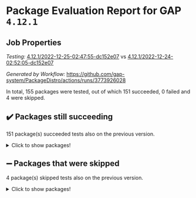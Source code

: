 # Package Evaluation Report for GAP `4.12.1`

## Job Properties

*Testing:* [4.12.1/2022-12-25-02:47:55-dc152e07](https://github.com/gap-system/PackageDistro/blob/data/reports/4.12.1/2022-12-25-02:47:55-dc152e07) vs [4.12.1/2022-12-24-02:52:05-dc152e07](https://github.com/gap-system/PackageDistro/blob/data/reports/4.12.1/2022-12-24-02:52:05-dc152e07)

*Generated by Workflow:* https://github.com/gap-system/PackageDistro/actions/runs/3773926028

In total, 155 packages were tested, out of which 151 succeeded, 0 failed and 4 were skipped.

## :heavy_check_mark: Packages still succeeding

151 package(s) succeeded tests also on the previous version.
<details><summary>Click to show packages!</summary>

- 4ti2interface 2022.09-01 [(success)](https://github.com/gap-system/PackageDistro/actions/runs/3773926028/jobs/6415795520)
- ace 5.6.1 [(success)](https://github.com/gap-system/PackageDistro/actions/runs/3773926028/jobs/6415795579)
- aclib 1.3.2 [(success)](https://github.com/gap-system/PackageDistro/actions/runs/3773926028/jobs/6415795637)
- agt 0.3 [(success)](https://github.com/gap-system/PackageDistro/actions/runs/3773926028/jobs/6415795680)
- alnuth 3.2.1 [(success)](https://github.com/gap-system/PackageDistro/actions/runs/3773926028/jobs/6415795731)
- anupq 3.2.6 [(success)](https://github.com/gap-system/PackageDistro/actions/runs/3773926028/jobs/6415795782)
- atlasrep 2.1.6 [(success)](https://github.com/gap-system/PackageDistro/actions/runs/3773926028/jobs/6415795843)
- autodoc 2022.10.20 [(success)](https://github.com/gap-system/PackageDistro/actions/runs/3773926028/jobs/6415795893)
- automata 1.15 [(success)](https://github.com/gap-system/PackageDistro/actions/runs/3773926028/jobs/6415795942)
- automgrp 1.3.2 [(success)](https://github.com/gap-system/PackageDistro/actions/runs/3773926028/jobs/6415795985)
- autpgrp 1.11 [(success)](https://github.com/gap-system/PackageDistro/actions/runs/3773926028/jobs/6415796030)
- cap 2022.12-15 [(success)](https://github.com/gap-system/PackageDistro/actions/runs/3773926028/jobs/6415796066)
- caratinterface 2.3.4 [(success)](https://github.com/gap-system/PackageDistro/actions/runs/3773926028/jobs/6415796106)
- cddinterface 2022.11.01 [(success)](https://github.com/gap-system/PackageDistro/actions/runs/3773926028/jobs/6415796153)
- circle 1.6.5 [(success)](https://github.com/gap-system/PackageDistro/actions/runs/3773926028/jobs/6415796198)
- classicpres 1.22 [(success)](https://github.com/gap-system/PackageDistro/actions/runs/3773926028/jobs/6415796247)
- cohomolo 1.6.10 [(success)](https://github.com/gap-system/PackageDistro/actions/runs/3773926028/jobs/6415796296)
- congruence 1.2.4 [(success)](https://github.com/gap-system/PackageDistro/actions/runs/3773926028/jobs/6415796343)
- corelg 1.56 [(success)](https://github.com/gap-system/PackageDistro/actions/runs/3773926028/jobs/6415796418)
- crime 1.6 [(success)](https://github.com/gap-system/PackageDistro/actions/runs/3773926028/jobs/6415796454)
- crisp 1.4.6 [(success)](https://github.com/gap-system/PackageDistro/actions/runs/3773926028/jobs/6415796497)
- crypting 0.10.4 [(success)](https://github.com/gap-system/PackageDistro/actions/runs/3773926028/jobs/6415796540)
- cryst 4.1.25 [(success)](https://github.com/gap-system/PackageDistro/actions/runs/3773926028/jobs/6415796586)
- crystcat 1.1.10 [(success)](https://github.com/gap-system/PackageDistro/actions/runs/3773926028/jobs/6415796626)
- ctbllib 1.3.4 [(success)](https://github.com/gap-system/PackageDistro/actions/runs/3773926028/jobs/6415796710)
- cubefree 1.19 [(success)](https://github.com/gap-system/PackageDistro/actions/runs/3773926028/jobs/6415796787)
- curlinterface 2.3.1 [(success)](https://github.com/gap-system/PackageDistro/actions/runs/3773926028/jobs/6415796834)
- cvec 2.7.6 [(success)](https://github.com/gap-system/PackageDistro/actions/runs/3773926028/jobs/6415796885)
- datastructures 0.3.0 [(success)](https://github.com/gap-system/PackageDistro/actions/runs/3773926028/jobs/6415796933)
- deepthought 1.0.6 [(success)](https://github.com/gap-system/PackageDistro/actions/runs/3773926028/jobs/6415796990)
- design 1.7 [(success)](https://github.com/gap-system/PackageDistro/actions/runs/3773926028/jobs/6415797047)
- difsets 2.3.1 [(success)](https://github.com/gap-system/PackageDistro/actions/runs/3773926028/jobs/6415797091)
- digraphs 1.6.1 [(success)](https://github.com/gap-system/PackageDistro/actions/runs/3773926028/jobs/6415797130)
- edim 1.3.6 [(success)](https://github.com/gap-system/PackageDistro/actions/runs/3773926028/jobs/6415797178)
- example 4.3.2 [(success)](https://github.com/gap-system/PackageDistro/actions/runs/3773926028/jobs/6415797240)
- examplesforhomalg 2022.11-01 [(success)](https://github.com/gap-system/PackageDistro/actions/runs/3773926028/jobs/6415797291)
- factint 1.6.3 [(success)](https://github.com/gap-system/PackageDistro/actions/runs/3773926028/jobs/6415797349)
- ferret 1.0.9 [(success)](https://github.com/gap-system/PackageDistro/actions/runs/3773926028/jobs/6415797404)
- fga 1.4.0 [(success)](https://github.com/gap-system/PackageDistro/actions/runs/3773926028/jobs/6415797463)
- fining 1.5.4 [(success)](https://github.com/gap-system/PackageDistro/actions/runs/3773926028/jobs/6415797518)
- float 1.0.3 [(success)](https://github.com/gap-system/PackageDistro/actions/runs/3773926028/jobs/6415797593)
- format 1.4.3 [(success)](https://github.com/gap-system/PackageDistro/actions/runs/3773926028/jobs/6415797644)
- forms 1.2.9 [(success)](https://github.com/gap-system/PackageDistro/actions/runs/3773926028/jobs/6415797703)
- fplsa 1.2.5 [(success)](https://github.com/gap-system/PackageDistro/actions/runs/3773926028/jobs/6415797750)
- fr 2.4.12 [(success)](https://github.com/gap-system/PackageDistro/actions/runs/3773926028/jobs/6415797802)
- francy 1.2.5 [(success)](https://github.com/gap-system/PackageDistro/actions/runs/3773926028/jobs/6415797860)
- fwtree 1.3 [(success)](https://github.com/gap-system/PackageDistro/actions/runs/3773926028/jobs/6415797908)
- gapdoc 1.6.6 [(success)](https://github.com/gap-system/PackageDistro/actions/runs/3773926028/jobs/6415797948)
- gauss 2022.12-01 [(success)](https://github.com/gap-system/PackageDistro/actions/runs/3773926028/jobs/6415797994)
- gaussforhomalg 2022.08-03 [(success)](https://github.com/gap-system/PackageDistro/actions/runs/3773926028/jobs/6415798059)
- gbnp 1.0.5 [(success)](https://github.com/gap-system/PackageDistro/actions/runs/3773926028/jobs/6415798104)
- generalizedmorphismsforcap 2022.12-01 [(success)](https://github.com/gap-system/PackageDistro/actions/runs/3773926028/jobs/6415798169)
- genss 1.6.8 [(success)](https://github.com/gap-system/PackageDistro/actions/runs/3773926028/jobs/6415798230)
- gradedmodules 2022.09-02 [(success)](https://github.com/gap-system/PackageDistro/actions/runs/3773926028/jobs/6415798283)
- gradedringforhomalg 2022.11-01 [(success)](https://github.com/gap-system/PackageDistro/actions/runs/3773926028/jobs/6415798331)
- grape 4.9.0 [(success)](https://github.com/gap-system/PackageDistro/actions/runs/3773926028/jobs/6415798390)
- groupoids 1.71 [(success)](https://github.com/gap-system/PackageDistro/actions/runs/3773926028/jobs/6415798451)
- grpconst 2.6.3 [(success)](https://github.com/gap-system/PackageDistro/actions/runs/3773926028/jobs/6415798515)
- guarana 0.96.3 [(success)](https://github.com/gap-system/PackageDistro/actions/runs/3773926028/jobs/6415798575)
- guava 3.17 [(success)](https://github.com/gap-system/PackageDistro/actions/runs/3773926028/jobs/6415798654)
- hap 1.47 [(success)](https://github.com/gap-system/PackageDistro/actions/runs/3773926028/jobs/6415798721)
- hapcryst 0.1.15 [(success)](https://github.com/gap-system/PackageDistro/actions/runs/3773926028/jobs/6415798795)
- hecke 1.5.3 [(success)](https://github.com/gap-system/PackageDistro/actions/runs/3773926028/jobs/6415798873)
- help 3.5 [(success)](https://github.com/gap-system/PackageDistro/actions/runs/3773926028/jobs/6415798944)
- homalg 2022.11-01 [(success)](https://github.com/gap-system/PackageDistro/actions/runs/3773926028/jobs/6415799014)
- homalgtocas 2022.11-02 [(success)](https://github.com/gap-system/PackageDistro/actions/runs/3773926028/jobs/6415799103)
- idrel 2.44 [(success)](https://github.com/gap-system/PackageDistro/actions/runs/3773926028/jobs/6415799169)
- images 1.3.1 [(success)](https://github.com/gap-system/PackageDistro/actions/runs/3773926028/jobs/6415799224)
- intpic 0.3.0 [(success)](https://github.com/gap-system/PackageDistro/actions/runs/3773926028/jobs/6415799275)
- io 4.8.0 [(success)](https://github.com/gap-system/PackageDistro/actions/runs/3773926028/jobs/6415799330)
- io_forhomalg 2022.11-01 [(success)](https://github.com/gap-system/PackageDistro/actions/runs/3773926028/jobs/6415799386)
- irredsol 1.4.4 [(success)](https://github.com/gap-system/PackageDistro/actions/runs/3773926028/jobs/6415799443)
- json 2.1.1 [(success)](https://github.com/gap-system/PackageDistro/actions/runs/3773926028/jobs/6415799525)
- jupyterkernel 1.4.1 [(success)](https://github.com/gap-system/PackageDistro/actions/runs/3773926028/jobs/6415799594)
- jupyterviz 1.5.6 [(success)](https://github.com/gap-system/PackageDistro/actions/runs/3773926028/jobs/6415799642)
- kan 1.34 [(success)](https://github.com/gap-system/PackageDistro/actions/runs/3773926028/jobs/6415799698)
- kbmag 1.5.10 [(success)](https://github.com/gap-system/PackageDistro/actions/runs/3773926028/jobs/6415799751)
- laguna 3.9.5 [(success)](https://github.com/gap-system/PackageDistro/actions/runs/3773926028/jobs/6415799798)
- liealgdb 2.2.1 [(success)](https://github.com/gap-system/PackageDistro/actions/runs/3773926028/jobs/6415799860)
- liepring 2.8 [(success)](https://github.com/gap-system/PackageDistro/actions/runs/3773926028/jobs/6415799908)
- liering 2.4.2 [(success)](https://github.com/gap-system/PackageDistro/actions/runs/3773926028/jobs/6415799969)
- linearalgebraforcap 2022.12-04 [(success)](https://github.com/gap-system/PackageDistro/actions/runs/3773926028/jobs/6415800026)
- localizeringforhomalg 2022.11-01 [(success)](https://github.com/gap-system/PackageDistro/actions/runs/3773926028/jobs/6415800086)
- loops 3.4.3 [(success)](https://github.com/gap-system/PackageDistro/actions/runs/3773926028/jobs/6415800153)
- lpres 1.0.3 [(success)](https://github.com/gap-system/PackageDistro/actions/runs/3773926028/jobs/6415800227)
- majoranaalgebras 1.5.1 [(success)](https://github.com/gap-system/PackageDistro/actions/runs/3773926028/jobs/6415800301)
- mapclass 1.4.6 [(success)](https://github.com/gap-system/PackageDistro/actions/runs/3773926028/jobs/6415800359)
- matgrp 0.70 [(success)](https://github.com/gap-system/PackageDistro/actions/runs/3773926028/jobs/6415800420)
- matricesforhomalg 2022.12-01 [(success)](https://github.com/gap-system/PackageDistro/actions/runs/3773926028/jobs/6415800475)
- modisom 2.5.3 [(success)](https://github.com/gap-system/PackageDistro/actions/runs/3773926028/jobs/6415800534)
- modulepresentationsforcap 2022.12-01 [(success)](https://github.com/gap-system/PackageDistro/actions/runs/3773926028/jobs/6415800597)
- modules 2022.11-01 [(success)](https://github.com/gap-system/PackageDistro/actions/runs/3773926028/jobs/6415800662)
- monoidalcategories 2022.12-01 [(success)](https://github.com/gap-system/PackageDistro/actions/runs/3773926028/jobs/6415800804)
- nconvex 2022.09-01 [(success)](https://github.com/gap-system/PackageDistro/actions/runs/3773926028/jobs/6415800872)
- nilmat 1.4.2 [(success)](https://github.com/gap-system/PackageDistro/actions/runs/3773926028/jobs/6415800936)
- nock 1.5 [(success)](https://github.com/gap-system/PackageDistro/actions/runs/3773926028/jobs/6415800999)
- normalizinterface 1.3.5 [(success)](https://github.com/gap-system/PackageDistro/actions/runs/3773926028/jobs/6415801063)
- nq 2.5.9 [(success)](https://github.com/gap-system/PackageDistro/actions/runs/3773926028/jobs/6415801123)
- numericalsgps 1.3.1 [(success)](https://github.com/gap-system/PackageDistro/actions/runs/3773926028/jobs/6415801182)
- openmath 11.5.2 [(success)](https://github.com/gap-system/PackageDistro/actions/runs/3773926028/jobs/6415801242)
- orb 4.9.0 [(success)](https://github.com/gap-system/PackageDistro/actions/runs/3773926028/jobs/6415801331)
- packagemanager 1.3.2 [(success)](https://github.com/gap-system/PackageDistro/actions/runs/3773926028/jobs/6415801400)
- patternclass 2.4.3 [(success)](https://github.com/gap-system/PackageDistro/actions/runs/3773926028/jobs/6415801463)
- permut 2.0.4 [(success)](https://github.com/gap-system/PackageDistro/actions/runs/3773926028/jobs/6415801513)
- polenta 1.3.10 [(success)](https://github.com/gap-system/PackageDistro/actions/runs/3773926028/jobs/6415801585)
- polymaking 0.8.6 [(success)](https://github.com/gap-system/PackageDistro/actions/runs/3773926028/jobs/6415801635)
- primgrp 3.4.3 [(success)](https://github.com/gap-system/PackageDistro/actions/runs/3773926028/jobs/6415801696)
- profiling 2.5.2 [(success)](https://github.com/gap-system/PackageDistro/actions/runs/3773926028/jobs/6415801769)
- qpa 1.34 [(success)](https://github.com/gap-system/PackageDistro/actions/runs/3773926028/jobs/6415801816)
- quagroup 1.8.3 [(success)](https://github.com/gap-system/PackageDistro/actions/runs/3773926028/jobs/6415801877)
- radiroot 2.9 [(success)](https://github.com/gap-system/PackageDistro/actions/runs/3773926028/jobs/6415801936)
- rcwa 4.7.1 [(success)](https://github.com/gap-system/PackageDistro/actions/runs/3773926028/jobs/6415801984)
- rds 1.8 [(success)](https://github.com/gap-system/PackageDistro/actions/runs/3773926028/jobs/6415802030)
- recog 1.4.2 [(success)](https://github.com/gap-system/PackageDistro/actions/runs/3773926028/jobs/6415802073)
- repndecomp 1.2.1 [(success)](https://github.com/gap-system/PackageDistro/actions/runs/3773926028/jobs/6415802135)
- repsn 3.1.0 [(success)](https://github.com/gap-system/PackageDistro/actions/runs/3773926028/jobs/6415802177)
- resclasses 4.7.3 [(success)](https://github.com/gap-system/PackageDistro/actions/runs/3773926028/jobs/6415802208)
- ringsforhomalg 2022.11-01 [(success)](https://github.com/gap-system/PackageDistro/actions/runs/3773926028/jobs/6415802239)
- sco 2022.09-01 [(success)](https://github.com/gap-system/PackageDistro/actions/runs/3773926028/jobs/6415802273)
- scscp 2.4.0 [(success)](https://github.com/gap-system/PackageDistro/actions/runs/3773926028/jobs/6415802314)
- semigroups 5.2.0 [(success)](https://github.com/gap-system/PackageDistro/actions/runs/3773926028/jobs/6415802359)
- sglppow 2.3 [(success)](https://github.com/gap-system/PackageDistro/actions/runs/3773926028/jobs/6415802403)
- sgpviz 0.999.5 [(success)](https://github.com/gap-system/PackageDistro/actions/runs/3773926028/jobs/6415802446)
- simpcomp 2.1.14 [(success)](https://github.com/gap-system/PackageDistro/actions/runs/3773926028/jobs/6415802483)
- singular 2022.09.23 [(success)](https://github.com/gap-system/PackageDistro/actions/runs/3773926028/jobs/6415802538)
- sl2reps 1.1 [(success)](https://github.com/gap-system/PackageDistro/actions/runs/3773926028/jobs/6415802588)
- sla 1.5.3 [(success)](https://github.com/gap-system/PackageDistro/actions/runs/3773926028/jobs/6415802651)
- smallgrp 1.5.1 [(success)](https://github.com/gap-system/PackageDistro/actions/runs/3773926028/jobs/6415802694)
- smallsemi 0.6.13 [(success)](https://github.com/gap-system/PackageDistro/actions/runs/3773926028/jobs/6415802737)
- sonata 2.9.6 [(success)](https://github.com/gap-system/PackageDistro/actions/runs/3773926028/jobs/6415802783)
- sophus 1.27 [(success)](https://github.com/gap-system/PackageDistro/actions/runs/3773926028/jobs/6415802835)
- spinsym 1.5.2 [(success)](https://github.com/gap-system/PackageDistro/actions/runs/3773926028/jobs/6415802880)
- standardff 0.9.4 [(success)](https://github.com/gap-system/PackageDistro/actions/runs/3773926028/jobs/6415802926)
- symbcompcc 1.3.2 [(success)](https://github.com/gap-system/PackageDistro/actions/runs/3773926028/jobs/6415802973)
- thelma 1.3 [(success)](https://github.com/gap-system/PackageDistro/actions/runs/3773926028/jobs/6415803019)
- tomlib 1.2.9 [(success)](https://github.com/gap-system/PackageDistro/actions/runs/3773926028/jobs/6415803067)
- toolsforhomalg 2022.12-01 [(success)](https://github.com/gap-system/PackageDistro/actions/runs/3773926028/jobs/6415803116)
- toric 1.9.5 [(success)](https://github.com/gap-system/PackageDistro/actions/runs/3773926028/jobs/6415803160)
- toricvarieties 2022.07.13 [(success)](https://github.com/gap-system/PackageDistro/actions/runs/3773926028/jobs/6415803219)
- transgrp 3.6.3 [(success)](https://github.com/gap-system/PackageDistro/actions/runs/3773926028/jobs/6415803259)
- ugaly 4.0.3 [(success)](https://github.com/gap-system/PackageDistro/actions/runs/3773926028/jobs/6415803306)
- unipot 1.5 [(success)](https://github.com/gap-system/PackageDistro/actions/runs/3773926028/jobs/6415803388)
- unitlib 4.1.0 [(success)](https://github.com/gap-system/PackageDistro/actions/runs/3773926028/jobs/6415803440)
- utils 0.81 [(success)](https://github.com/gap-system/PackageDistro/actions/runs/3773926028/jobs/6415803506)
- uuid 0.7 [(success)](https://github.com/gap-system/PackageDistro/actions/runs/3773926028/jobs/6415803546)
- walrus 0.9991 [(success)](https://github.com/gap-system/PackageDistro/actions/runs/3773926028/jobs/6415803603)
- wedderga 4.10.2 [(success)](https://github.com/gap-system/PackageDistro/actions/runs/3773926028/jobs/6415803651)
- xmod 2.88 [(success)](https://github.com/gap-system/PackageDistro/actions/runs/3773926028/jobs/6415803707)
- xmodalg 1.23 [(success)](https://github.com/gap-system/PackageDistro/actions/runs/3773926028/jobs/6415803773)
- yangbaxter 0.10.2 [(success)](https://github.com/gap-system/PackageDistro/actions/runs/3773926028/jobs/6415803821)
- zeromqinterface 0.14 [(success)](https://github.com/gap-system/PackageDistro/actions/runs/3773926028/jobs/6415803878)
</details>

## :heavy_minus_sign: Packages that were skipped

4 package(s) skipped tests also on the previous version.
<details><summary>Click to show packages!</summary>

- browse 1.8.19 [(skipped)](https://github.com/gap-system/PackageDistro/actions/runs/3773926028/jobs/6415715282)
- itc 1.5.1 [(skipped)](https://github.com/gap-system/PackageDistro/actions/runs/3773926028/jobs/6415715282)
- polycyclic 2.16 [(skipped)](https://github.com/gap-system/PackageDistro/actions/runs/3773926028/jobs/6415715282)
- xgap 4.31 [(skipped)](https://github.com/gap-system/PackageDistro/actions/runs/3773926028/jobs/6415715282)
</details>

